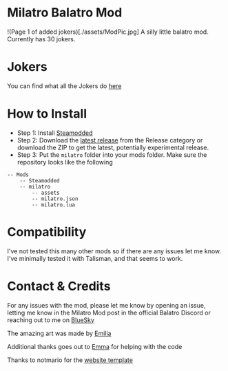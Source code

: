 # Milatro Balatro Mod
!(Page 1 of added jokers)[./assets/ModPic.jpg]
A silly little balatro mod. Currently has 30 jokers.

# Jokers
You can find what all the Jokers do [here](https://milankapitein.github.io/index.html)

# How to Install
- Step 1: Install [Steamodded](https://github.com/Steamodded/smods/wiki)
- Step 2: Download the [latest release](https://github.com/milankapitein/milatro-mod/releases/tag/v1.0.0) from the Release category or download the ZIP to get the latest, potentially experimental release.
- Step 3: Put the ``milatro`` folder into your mods folder. Make sure the repository looks like the following
```
-- Mods
    -- Steamodded
    -- milatro
        -- assets
        -- milatro.json
        -- milatro.lua
```

# Compatibility
I've not tested this many other mods so if there are any issues let me know. I've minimally tested it with Talisman, and that seems to work.

# Contact & Credits
For any issues with the mod, please let me know by opening an issue, letting me know in the Milatro Mod post in the official Balatro Discord or reaching out to me on [BlueSky](https://bsky.app/profile/cactuzswag.bsky.social)

The amazing art was made by [Emilia](https://bsky.app/profile/emiliavi.bsky.social)

Additional thanks goes out to [Emma](https://bsky.app/profile/emmakyu.bsky.social) for helping with the code

Thanks to notmario for the [website template](https://github.com/notmario/balatrowebsitetemplate)

